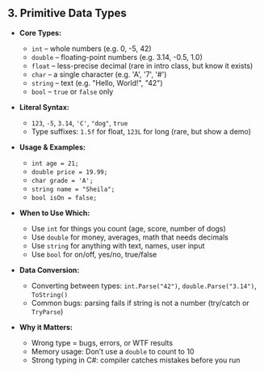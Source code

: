 ## 3. Primitive Data Types

- **Core Types:**
  - `int` – whole numbers (e.g. 0, -5, 42)
  - `double` – floating-point numbers (e.g. 3.14, -0.5, 1.0)
  - `float` – less-precise decimal (rare in intro class, but know it exists)
  - `char` – a single character (e.g. 'A', '7', '#')
  - `string` – text (e.g. "Hello, World!", "42")
  - `bool` – `true` or `false` only

- **Literal Syntax:**
  - `123`, `-5`, `3.14`, `'C'`, `"dog"`, `true`
  - Type suffixes: `1.5f` for float, `123L` for long (rare, but show a demo)

- **Usage & Examples:**
  - `int age = 21;`
  - `double price = 19.99;`
  - `char grade = 'A';`
  - `string name = "Sheila";`
  - `bool isOn = false;`

- **When to Use Which:**
  - Use `int` for things you count (age, score, number of dogs)
  - Use `double` for money, averages, math that needs decimals
  - Use `string` for anything with text, names, user input
  - Use `bool` for on/off, yes/no, true/false

- **Data Conversion:**
  - Converting between types: `int.Parse("42")`, `double.Parse("3.14")`, `ToString()`
  - Common bugs: parsing fails if string is not a number (try/catch or `TryParse`)

- **Why it Matters:**
  - Wrong type = bugs, errors, or WTF results
  - Memory usage: Don’t use a `double` to count to 10
  - Strong typing in C#: compiler catches mistakes before you run

